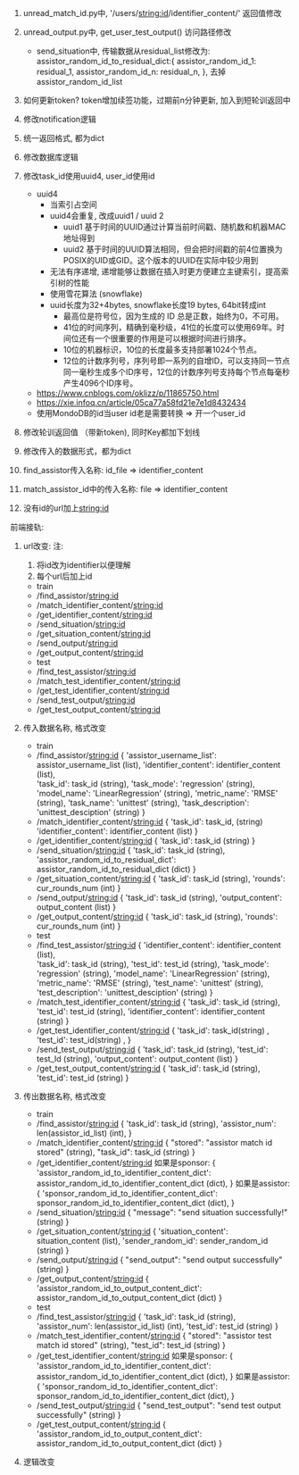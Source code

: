 1. unread_match_id.py中, '/users/<string:id>/identifier_content/' 返回值修改

2. unread_output.py中, get_user_test_output() 访问路径修改
   - send_situation中, 传输数据从residual_list修改为:     assistor_random_id_to_residual_dict:{
     assistor_random_id_1: residual_1,
     assistor_random_id_n: residual_n,
   }, 去掉assistor_random_id_list

3. 如何更新token? token增加续签功能，过期前n分钟更新, 加入到短轮训返回中

4. 修改notification逻辑

5. 统一返回格式, 都为dict

6. 修改数据库逻辑

7. 修改task_id使用uuid4, user_id使用id
    - uuid4 
      - 当索引占空间
      - uuid4会重复, 改成uuid1 / uuid 2
        - uuid1
          基于时间的UUID通过计算当前时间戳、随机数和机器MAC地址得到
        - uuid2
          基于时间的UUID算法相同，但会把时间戳的前4位置换为POSIX的UID或GID。这个版本的UUID在实际中较少用到
      - 无法有序递增, 递增能够让数据在插入时更方便建立主键索引，提高索引树的性能
      - 使用雪花算法 (snowflake)
      - uuid长度为32+4bytes, snowflake长度19 bytes, 64bit转成int
        - 最高位是符号位，因为生成的 ID 总是正数，始终为0，不可用。
        - 41位的时间序列，精确到毫秒级，41位的长度可以使用69年。时间位还有一个很重要的作用是可以根据时间进行排序。
        - 10位的机器标识，10位的长度最多支持部署1024个节点。
        - 12位的计数序列号，序列号即一系列的自增ID，可以支持同一节点同一毫秒生成多个ID序号，12位的计数序列号支持每个节点每毫秒产生4096个ID序号。
    - https://www.cnblogs.com/oklizz/p/11865750.html
    - https://xie.infoq.cn/article/05ca77a58fd21e7e1d8432434
    - 使用MondoDB的id当user id老是需要转换 => 开一个user_id

8. 修改轮训返回值 （带新token), 同时Key都加下划线

9. 修改传入的数据形式，都为dict

10. find_assistor传入名称: id_file => identifier_content

11. match_assistor_id中的传入名称: file => identifier_content

12. 没有id的url加上<string:id>

前端接轨:
1. url改变:
   注:
    1. 将id改为identifier以便理解
    2. 每个url后加上id

   - train
    - /find_assistor/<string:id>
    - /match_identifier_content/<string:id>
    - /get_identifier_content/<string:id>
    - /send_situation/<string:id>
    - /get_situation_content/<string:id>
    - /send_output/<string:id>
    - /get_output_content/<string:id>
   - test
    - /find_test_assistor/<string:id>
    - /match_test_identifier_content/<string:id>
    - /get_test_identifier_content/<string:id>
    - /send_test_output/<string:id>
    - /get_test_output_content/<string:id>

2. 传入数据名称, 格式改变
   - train
    - /find_assistor/<string:id>
      {
          'assistor_username_list': assistor_username_list (list), 
          'identifier_content': identifier_content (list),      
          'task_id': task_id (string), 
          'task_mode': 'regression' (string), 
          'model_name': 'LinearRegression' (string), 
          'metric_name': 'RMSE' (string),
          'task_name': 'unittest' (string), 
          'task_description': 'unittest_desciption' (string)
      }
    - /match_identifier_content/<string:id>
      {
          'task_id': task_id, (string) 
          'identifier_content': identifier_content (list)
      }
    - /get_identifier_content/<string:id>
      {
          'task_id': task_id (string)
      }
    - /send_situation/<string:id>
     {
          'task_id': task_id (string),
          'assistor_random_id_to_residual_dict': assistor_random_id_to_residual_dict (dict)
      }
    - /get_situation_content/<string:id>
     {
          'task_id': task_id (string), 
          'rounds': cur_rounds_num (int)
      }
    - /send_output/<string:id>
     {
          'task_id': task_id (string), 
          'output_content': output_content (list)
      }
    - /get_output_content/<string:id>
     {
          'task_id': task_id (string), 
          'rounds': cur_rounds_num (int)
      }
   - test
    - /find_test_assistor/<string:id>
      {
          'identifier_content': identifier_content (list),      
          'task_id': task_id (string), 
          'test_id': test_id (string),
          'task_mode': 'regression' (string), 
          'model_name': 'LinearRegression' (string), 
          'metric_name': 'RMSE' (string),
          'test_name': 'unittest' (string), 
          'test_description': 'unittest_desciption' (string)
      }
    - /match_test_identifier_content/<string:id>
     {
          'task_id': task_id (string), 
          'test_id': test_id (string),
          'identifier_content': identifier_content (string)
      }
    - /get_test_identifier_content/<string:id>
     {
          'task_id': task_id(string) ,
          'test_id': test_id(string) ,
      }
    - /send_test_output/<string:id>
     {
          'task_id': task_id (string), 
          'test_id': test_Id (string),
          'output_content': output_content (list)
      }
    - /get_test_output_content/<string:id>
     {
          'task_id': task_id (string), 
          'test_id': test_id (string)
      }

3. 传出数据名称, 格式改变
   - train
    - /find_assistor/<string:id>
      {
          'task_id': task_id (string), 
          'assistor_num': len(assistor_id_list) (int),
     }
    - /match_identifier_content/<string:id>
      {
          "stored": "assistor match id stored" (string),
          "task_id": task_id (string)
      }
    - /get_identifier_content/<string:id>
      如果是sponsor:
      {
          'assistor_random_id_to_identifier_content_dict': assistor_random_id_to_identifier_content_dict (dict),
      }
      如果是assistor:
      {
          'sponsor_random_id_to_identifier_content_dict': sponsor_random_id_to_identifier_content_dict (dict),
      }
    - /send_situation/<string:id>
      {
        "message": "send situation successfully!" (string)
      }
    - /get_situation_content/<string:id>
      {
        'situation_content': situation_content (list),
        'sender_random_id': sender_random_id (string)
      }
    - /send_output/<string:id>
      {
        "send_output": "send output successfully" (string)
      }
    - /get_output_content/<string:id>
      {
        'assistor_random_id_to_output_content_dict': assistor_random_id_to_output_content_dict (dict)
      }
   - test
    - /find_test_assistor/<string:id>
      {
        'task_id': task_id (string), 
        'assistor_num': len(assistor_id_list) (int),
        'test_id': test_id (string)
      }
    - /match_test_identifier_content/<string:id>
      {
        "stored": "assistor test match id stored" (string),
        "test_id": test_id (string)
      }
    - /get_test_identifier_content/<string:id>
      如果是sponsor:
      {
          'assistor_random_id_to_identifier_content_dict': assistor_random_id_to_identifier_content_dict (dict),
      }
      如果是assistor:
      {
          'sponsor_random_id_to_identifier_content_dict': sponsor_random_id_to_identifier_content_dict (dict),
      }
    - /send_test_output/<string:id>
      {
        "send_test_output": "send test output successfully" (string)
      }
    - /get_test_output_content/<string:id>
      {
        'assistor_random_id_to_output_content_dict': assistor_random_id_to_output_content_dict (dict)
      }

4. 逻辑改变